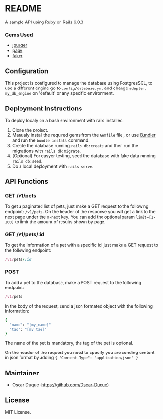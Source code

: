 # README

A sample API using Ruby on Rails 6.0.3

### Gems Used

* [jbuilder](https://github.com/rails/jbuilder)
* [pagy](https://github.com/ddnexus/pagy)
* [faker](https://github.com/faker-ruby/faker)

## Configuration

This project is configured to manage the database using PostgresSQL, to use a different engine go to `config/database.yml` and change `adapter: my_db_engine` on 'default' or any specific environment.

## Deployment Instructions

To deploy localy on a bash environment with rails installed:
1. Clone the project.
2. Manualy install the required gems from the `Gemfile` file , or use [Bundler](https://bundler.io/) and run the `bundle install` command.
3. Create the database running `rails db:create` and then run the migrations with `rails db:migrate`.
4. (Optional) For easyer testing, seed the database with fake data running `rails db:seed`.
5. Do a local deployment with `rails serve`.

## API Functions

### GET /v1/pets

To get a paginated list of pets, just make a GET request to the following endpoint:
 `/v1/pets`.
On the header of the response you will get a link to the next page under the `X-next` key.
You can add the optional param `limit=[1-100]` to limit the amount of results shown by page.

### GET /v1/pets/:id

To get the information of a pet with a specific id, just make a GET request to the following endpoint:

 ```ruby
/v1/pets/:id
```

### POST 

To add a pet to the database, make a POST request to the following endpoint:

```ruby
/v1/pets
```

In the body of the request, send a json formated object with the following information:

```ruby
{
  "name": "[my_name]"
  "tag": "[my_tag]"
}
```

The name of the pet is mandatory, the tag of the pet is optional.

On the header of the request you need to specify you are sending content in json format by adding `{ "Content-Type": "application/json" }`

## Maintainer

* Oscar Duque (https://github.com/Oscar-Duque)

## License

MIT License.
